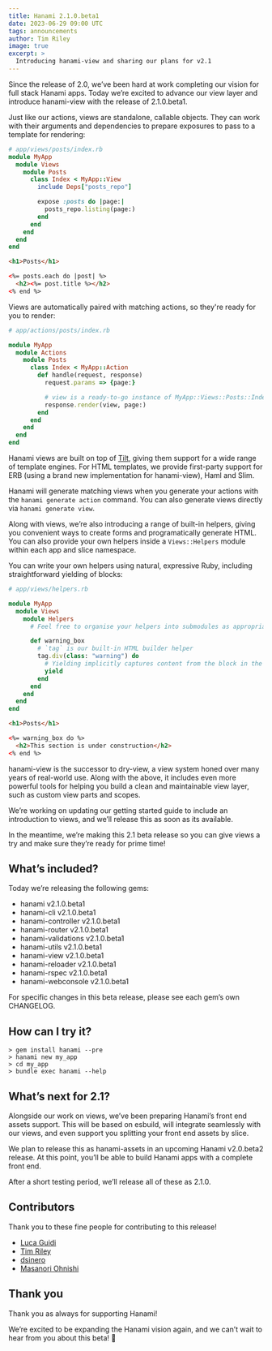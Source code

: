```yaml
---
title: Hanami 2.1.0.beta1
date: 2023-06-29 09:00 UTC
tags: announcements
author: Tim Riley
image: true
excerpt: >
  Introducing hanami-view and sharing our plans for v2.1
---
```


Since the release of 2.0, we’ve been hard at work completing our vision for full stack Hanami apps. Today we’re excited to advance our view layer and introduce hanami-view with the release of 2.1.0.beta1.

Just like our actions, views are standalone, callable objects. They can work with their arguments and dependencies to prepare exposures to pass to a template for rendering:

```ruby
# app/views/posts/index.rb
module MyApp
  module Views
    module Posts
      class Index < MyApp::View
        include Deps["posts_repo"]

        expose :posts do |page:|
          posts_repo.listing(page:)
        end
      end
    end
  end
end
```

```html
<h1>Posts</h1>

<%= posts.each do |post| %>
  <h2><%= post.title %></h2>
<% end %>
```

Views are automatically paired with matching actions, so they're ready for you to render:

```ruby
# app/actions/posts/index.rb

module MyApp
  module Actions
    module Posts
      class Index < MyApp::Action
        def handle(request, response)
          request.params => {page:}

          # view is a ready-to-go instance of MyApp::Views::Posts::Index
          response.render(view, page:)
        end
      end
    end
  end
end
```

Hanami views are built on top of [Tilt](https://github.com/jeremyevans/tilt), giving them support for a wide range of template engines. For HTML templates, we provide first-party support for ERB (using a brand new implementation for hanami-view), Haml and Slim.

Hanami will generate matching views when you generate your actions with the `hanami generate action` command. You can also generate views directly via `hanami generate view`.

Along with views, we’re also introducing a range of built-in helpers, giving you convenient ways to create forms and programatically generate HTML. You can also provide your own helpers inside a `Views::Helpers` module within each app and slice namespace.

You can write your own helpers using natural, expressive Ruby, including straightforward yielding of blocks:

```ruby
# app/views/helpers.rb

module MyApp
  module Views
    module Helpers
      # Feel free to organise your helpers into submodules as appropriate

      def warning_box
        # `tag` is our built-in HTML builder helper
        tag.div(class: "warning") do
          # Yielding implicitly captures content from the block in the template
          yield
        end
      end
    end
  end
end
```

```html
<h1>Posts</h1>

<%= warning_box do %>
  <h2>This section is under construction</h2>
<% end %>
```

hanami-view is the successor to dry-view, a view system honed over many years of real-world use. Along with the above, it includes even more powerful tools for helping you build a clean and maintainable view layer, such as custom view parts and scopes.

We’re working on updating our getting started guide to include an introduction to views, and we’ll release this as soon as its available.

In the meantime, we’re making this 2.1 beta release so you can give views a try and make sure they’re ready for prime time!

## What’s included?

Today we’re releasing the following gems:

- hanami v2.1.0.beta1
- hanami-cli v2.1.0.beta1
- hanami-controller v2.1.0.beta1
- hanami-router v2.1.0.beta1
- hanami-validations v2.1.0.beta1
- hanami-utils v2.1.0.beta1
- hanami-view v2.1.0.beta1
- hanami-reloader v2.1.0.beta1
- hanami-rspec v2.1.0.beta1
- hanami-webconsole v2.1.0.beta1

For specific changes in this beta release, please see each gem’s own CHANGELOG.

## How can I try it?

```shell
> gem install hanami --pre
> hanami new my_app
> cd my_app
> bundle exec hanami --help
```

## What’s next for 2.1?

Alongside our work on views, we’ve been preparing Hanami’s front end assets support. This will be based on esbuild, will integrate seamlessly with our views, and even support you splitting your front end assets by slice.

We plan to release this as hanami-assets in an upcoming Hanami v2.0.beta2 release. At this point, you’ll be able to build Hanami apps with a complete front end.

After a short testing period, we’ll release all of these as 2.1.0.

## Contributors

Thank you to these fine people for contributing to this release!


- [Luca Guidi](https://github.com/jodosha)
- [Tim Riley](https://github.com/timriley)
- [dsinero](https://github.com/dsinero)
- [Masanori Ohnishi](https://github.com/MasanoriOnishi)

## Thank you

Thank you as always for supporting Hanami!

We’re excited to be expanding the Hanami vision again, and we can’t wait to hear from you about this beta! 🌸
